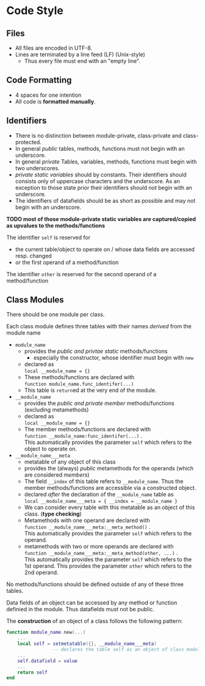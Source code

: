 # Code Style

## Files
- All files are encoded in UTF-8.
- Lines are terminated by a line feed (LF) (Unix-style)
  - Thus every file must end with an "empty line".

## Code Formatting

- 4 spaces for one intention
- All code is **formatted manually**.

## Identifiers
- There is no distinction between module-private, class-private and class-protected.
- In general *public* tables, methods, functions must not begin with an underscore.
- In general *private* Tables, variables, methods, functions must begin with two underscores.
- *private static variables* should by constants.
  Their identifiers should consists only of uppercase characters and the underscore.
  As an exception to those state prior their identifiers should *not* begin with an underscore.
- The identifiers of datafields should be as short as possible and may not begin with an underscore.

**TODO most of those module-private static variables are captured/copied as upvalues to the methods/functions**

The identifier `self` is reserved for
- the current table/object to operate on / whose data fields are accessed resp. changed
- or the first operand of a method/function

The identifier `other` is reserved for the second operand of a method/function

## Class Modules
There should be one module per class.


Each class module defines three tables with their names *derived* from the module name
- `module_name`
  - provides the *public and privtae static* methods/functions
    - especially the constructor, whose identifier must begin with `new`
  - declared as<br>
   `local __module_name = {}`
  - These methods/functions are declared with<br>
    `function module_name.func_identifer(...)`
  - This table is `return`ed at the very end of the module.
- `__module_name`
  - provides the *public and private member* methods/functions (excluding metamethods)
  - declared as<br>
   `local __module_name = {}`
  - The member methods/functions are declared with<br>
    `function __module_name:func_identifer(...)` .<br>
    This automatically provides the parameter `self` which refers to the object to operate on.
- `__module_name___meta`
  - metatable of any object of this class
  - provides the (always) *public* metamethods for the operands (which are considered *members*)
  - The field `__index` of this table refers to `__module_name`.
    Thus the member methods/functions are accessible via a constructed object.
  - declared *after* the declaration of the `__module_name` table as<br>
    `local __module_name___meta = { __index = __module_name }`
  - We can consider every table with this metatable as an object of this class. (**type checking**)
  - Metamethods with one operand are declared with<br>
    `function __module_name___meta:__meta_method()` .<br>
    This automatically provides the parameter `self` which refers to the operand.
  - metamethods with two or more operands are declared with<br>
    `function __module_name___meta:__meta_method(other, ...)` .<br>
    This automatically provides the parameter `self` which refers to the 1st operand.
    This provides the parameter `other` which refers to the 2nd operand.

No methods/functions should be defined outside of any of these three tables.

Data fields of an object can be accessed by any method or function definied in the module.
Thus datafields must not be public.

The **construction** of an object of a class follows the following pattern:
```lua
function module_name.new(...)
    ...
    local self = setmetatable({}, __module_name___meta)
                 -- declares the table self as an object of class module_name
    ...
    self.datafield = value
    ...
    return self
end
```
